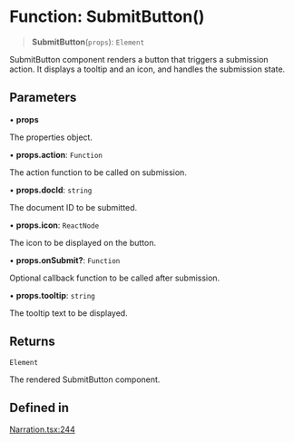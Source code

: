 # Function: SubmitButton()

> **SubmitButton**(`props`): `Element`

SubmitButton component renders a button that triggers a submission action.
It displays a tooltip and an icon, and handles the submission state.

## Parameters

• **props**

The properties object.

• **props.action**: `Function`

The action function to be called on submission.

• **props.docId**: `string`

The document ID to be submitted.

• **props.icon**: `ReactNode`

The icon to be displayed on the button.

• **props.onSubmit?**: `Function`

Optional callback function to be called after submission.

• **props.tooltip**: `string`

The tooltip text to be displayed.

## Returns

`Element`

The rendered SubmitButton component.

## Defined in

[Narration.tsx:244](https://github.com/edspencer/narrator-ai/blob/2638f4692e0fe7ed51a1a126401e7368094e9587/packages/react/src/Narration.tsx#L244)
